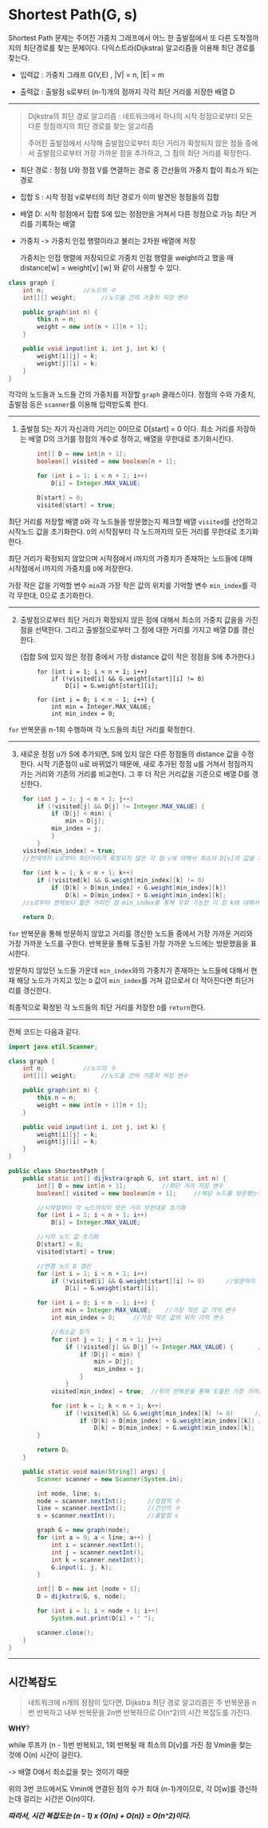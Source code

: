# Shortest Path(G, s) #

Shortest Path 문제는 주어진 가중치 그래프에서 어느 한 출발점에서 또 다른 도착점까지의 최단경로를 찾는 문제이다. 다익스트라(Dijkstra) 알고리즘을 이용해 최단 경로를 찾는다.

- 입력값 : 가중치 그래프 G(V,E) , |V| = n, |E| = m

- 출력값 : 출발점 s로부터 (n-1)개의 점까지 각각 최단 거리를 저장한 배열 D

------

> Dijkstra의 최단 경로 알고리즘 : 네트워크에서 하나의 시작 정점으로부터 모든 다른 정점까지의 최단 경로를 찾는 알고리즘
>
> 주어진 출발점에서 시작해 출발점으로부터 최단 거리가 확정되지 않은 점들 중에서 출발점으로부터 가장 가까운 점을 추가하고, 그 점의 최단 거리를 확정한다.

- 최단 경로 : 정점 U와 정점 V를 연결하는 경로 중 간선들의 가중치 합이 최소가 되는 경로

- 집합 S : 시작 정점 v로부터의 최단 경로가 이미 발견된 정점들의 집합

- 배열 D: 시작 정점에서 집합 S에 있는 정점만을 거쳐서 다른 정점으로 가능 최단 거리를 기록하는 배열 

- 가중치 -> 가중치 인접 행렬이라고 불리는 2차원 배열에 저장

  가중치는 인접 행렬에 저장되므로 가중치 인접 행렬을 weight라고 했을 때 distance[w] = weight[v] [w] 와 같이 사용할 수 있다.

```java
class graph {
    int n;           //노드의 수
    int[][] weight;       //노드들 간의 가중치 저장 변수

    public graph(int n) {
        this.n = n;
        weight = new int[n + 1][n + 1];
    }

    public void input(int i, int j, int k) {
        weight[i][j] = k;
        weight[j][i] = k;
    }
}
```

각각의 노드들과 노드들 간의 가중치를 저장할 `graph` 클래스이다.
정점의 수와 가중치, 출발점 등은 `scanner`를 이용해 입력받도록 한다.

------

1. 출발점 S는 자기 자신과의 거리는 0이므로 D[start] = 0 이다. 최소 거리를 저장하는 배열 D의 크기를 정점의 개수로 정하고, 배열을 무한대로 초기화시킨다.

```java
        int[] D = new int[n + 1];
        boolean[] visited = new boolean[n + 1];   

        for (int i = 1; i < n + 1; i++)
            D[i] = Integer.MAX_VALUE;

        D[start] = 0;
        visited[start] = true;  
```

최단 거리를 저장할 배열 `D`와 각 노드들을 방문했는지 체크할 배열 `visited`를 선언하고 시작노드 값을 초기화한다. `D`의 시작점부터 각 노드까지의 모든 거리를 무한대로 초기화한다.

최단 거리가 확정되지 않았으며 시작점에서 i까지의 가중치가 존재하는 노드들에 대해 시작점에서 i까지의 가중치를 `D`에 저장한다.

가장 작은 값을 기억할 변수 `min`과 가장 작은 값의 위치를 기억할 변수 `min_index`를 각각 무한대, 0으로 초기화한다.

------

2. 출발점으로부터 최단 거리가 확정되지 않은 점에 대해서 최소의 가중치 값을을 가진 점을 선택한다. 그리고 출발점으로부터 그 점에 대한 거리를 가지고 배열 D를 갱신한다. 

   (집합 S에 있지 않은 정점 중에서 가장 distance 값이 작은 정점을 S에 추가한다.)

```
        for (int i = 1; i < n + 1; i++)
            if (!visited[i] && G.weight[start][i] != 0)
                D[i] = G.weight[start][i];

        for (int i = 0; i < n - 1; i++) {
            int min = Integer.MAX_VALUE;    
            int min_index = 0;   
```

`for` 반복문을 n-1회 수행하며 각 노드들의 최단 거리를 확정한다.

------

3. 새로운 정점 u가 S에 추가되면, S에 있지 않은 다른 정점들의 distance 값을 수정한다. 시작 기준점이 u로 바뀌었기 때문에, 새로 추가된 정점 u를 거쳐서 정점까지 가는 거리와 기존의 거리를 비교한다. 그 후 더 작은 거리값을 기준으로 배열 D를 갱신한다.

   

```java
	for (int j = 1; j < n + 1; j++)
		if (!visited[j] && D[j] != Integer.MAX_VALUE) {
			if (D[j] < min) {
				min = D[j];
			min_index = j;
			}
		}
	visited[min_index] = true;
	//현재까지 s로부터 최단거리가 확정되지 않은 각 점 v에 대해서 최소의 D[v]의 값을 가진 점 min_index를 선택하고, 출발점 s로부터 점 min_index까지의 최단 거리인 D[min_index]를 확정한다.
            
	for (int k = 1; k < n + 1; k++)
		if (!visited[k] && G.weight[min_index][k] != 0)
			if (D[k] > D[min_index] + G.weight[min_index][k])
				D[k] = D[min_index] + G.weight[min_index][k];
	//s로부터 현재보다 짧은 거리인 점 min_index를 통해 우회 가능한 각 점 k에 대해서 D[k]를 갱신한다.

	return D;
```

`for` 반복문을 통해 방문하지 않았고 거리를 갱신한 노드들 중에서 가장 가까운 거리와 가장 가까운 노드를 구한다. 반복문을 통해 도출된 가장 가까운 노드에는 방문했음을 표시한다.

방문하지 않았던 노드들 가운데 `min_index`와의 가중치가 존재하는 노드들에 대해서 현재 해당 노드가 가지고 있는 `D` 값이 `min_index`를 거쳐 감으로서 더 작아진다면 최단거리를 갱신한다.

최종적으로 확정된 각 노드들의 최단 거리를 저장한 `D`를 `return`한다.

------

전체 코드는 다음과 같다.

```java
import java.util.Scanner;

class graph {
    int n;           //노드의 수
    int[][] weight;       //노드들 간의 가중치 저장 변수

    public graph(int n) {
        this.n = n;
        weight = new int[n + 1][n + 1];
    }

    public void input(int i, int j, int k) {
        weight[i][j] = k;
        weight[j][i] = k;
    }
}

public class ShortestPath {
    public static int[] dijkstra(graph G, int start, int n) {
        int[] D = new int[n + 1];          //최단 거리 저장 변수
        boolean[] visited = new boolean[n + 1];     //해당 노드를 방문했는지 체크할 변수

        //시작점부터 각 노드까지의 모든 거리 무한대로 초기화
        for (int i = 1; i < n + 1; i++)
            D[i] = Integer.MAX_VALUE;

        //시작 노드 값 초기화
        D[start] = 0;
        visited[start] = true;

        //연결 노드 D 갱신
        for (int i = 1; i < n + 1; i++)
            if (!visited[i] && G.weight[start][i] != 0)      //방문하지 않았고 시작점에서 i까지의 가중치가 존재한다면, 거리 i에 시작점에서 i까지의 가중치 저장
                D[i] = G.weight[start][i];

        for (int i = 0; i < n - 1; i++) {
            int min = Integer.MAX_VALUE;    //가장 작은 값 기억 변수
            int min_index = 0;     //가장 작은 값의 위치 기억 변수

            //최소값 찾기
            for (int j = 1; j < n + 1; j++)
                if (!visited[j] && D[j] != Integer.MAX_VALUE) {       //방문하지 않았고 거리를 갱신한 노드들 중에서 가장 가까운 거리와 가장 가까운 노드를 구하기
                    if (D[j] < min) {
                        min = D[j];
                        min_index = j;
                    }
                }
            visited[min_index] = true;  //위의 반복문을 통해 도출된 가장 가까운 노드에 방문 표시

            for (int k = 1; k < n + 1; k++)
                if (!visited[k] && G.weight[min_index][k] != 0)      //방문하지 않았고 min_index와의 가중치가 존재하는 노드라면 (min_index에서 연결되어있어야 함)
                    if (D[k] > D[min_index] + G.weight[min_index][k]) //지금 그 노드가 가지고 있는 거리 값이 min_index와 가중치를 더한 값보다 크다면 최단거리 갱신
                        D[k] = D[min_index] + G.weight[min_index][k];
        }

        return D;
    }

    public static void main(String[] args) {
        Scanner scanner = new Scanner(System.in);

        int node, line, s;
        node = scanner.nextInt();      //정점의 수
        line = scanner.nextInt();      //간선의 수
        s = scanner.nextInt();         //출발점 s

        graph G = new graph(node);
        for (int a = 0; a < line; a++) {
            int i = scanner.nextInt();
            int j = scanner.nextInt();
            int k = scanner.nextInt();
            G.input(i, j, k);
        }

        int[] D = new int [node + 1];
        D = dijkstra(G, s, node);

        for (int i = 1; i < node + 1; i++)
            System.out.print(D[i] + " ");

        scanner.close();
    }
}
```

------

## **시간복잡도**

> 네트워크에 n개의 정점이 있다면, Dijkstra 최단 경로 알고리즘은 주 반복문을 n번 반복하고 내부 반복문을 2n번 반복하므로 O(n^2)의 시간 복잡도를 가진다.

**WHY**?

while 루프가 (n - 1)번 반복되고, 1회 반복될 때 최소의 D[v]를 가진 점 Vmin을 찾는 것에 O(n) 시간이 걸린다.

-> 배열 D에서 최소값을 찾는 것이기 때문

위의 3번 코드에서도 Vmin에 연결된 점의 수가 최대 (n-1)개이므로, 각 D[w]를 갱신하는데 걸리는 시간은 O(n)이다.

***따라서, 시간 복잡도는 (n - 1) x {O(n) + O(n)} = O(n^2)이다.***
